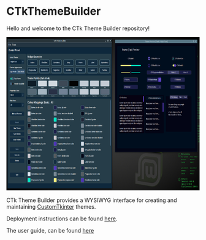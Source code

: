 # CTkThemeBuilder
Hello and welcome to the CTk Theme Builder repository!

<img src="docs/CTkThemeBuilder-about.png"  width="800" height="400">


CTk Theme Builder provides a WYSIWYG interface for creating and maintaining [CustomTkinter](https://github.com/TomSchimansky/CustomTkinter) themes.

Deployment instructions can be found [here](docs/deployment.md).

The user guide, can be found [here](docs/user_guide.md)